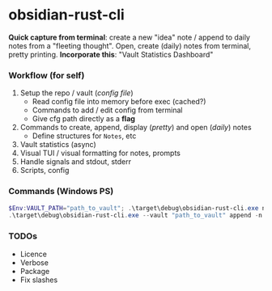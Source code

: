 # obsidian-rust-cli

**Quick capture from terminal**: create a new "idea" note / append to daily notes from a "fleeting thought". Open, create (daily) notes from terminal, pretty printing. **Incorporate this**: "Vault Statistics Dashboard"

### Workflow (for self)

1. Setup the repo / vault (_config file_)
   - Read config file into memory before exec (cached?)
   - Commands to add / edit config from terminal
   - Give cfg path directly as a **flag**
2. Commands to create, append, display (_pretty_) and open (_daily_) notes
   - Define structures for `Notes`, etc
3. Vault statistics (async)
4. Visual TUI / visual formatting for notes, prompts
5. Handle signals and stdout, stderr
6. Scripts, config

### Commands (Windows PS)

```powershell
$Env:VAULT_PATH="path_to_vault"; .\target\debug\obsidian-rust-cli.exe new Hello
.\target\debug\obsidian-rust-cli.exe --vault "path_to_vault" append -n "note" Hello
```

### TODOs

- Licence
- Verbose
- Package
- Fix slashes
